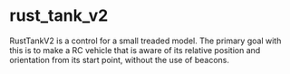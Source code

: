 # rust_tank_v2
RustTankV2 is a control for a small treaded model. The primary goal with this is to make a RC vehicle that is aware of its relative position and orientation from its start point, without the use of beacons.

